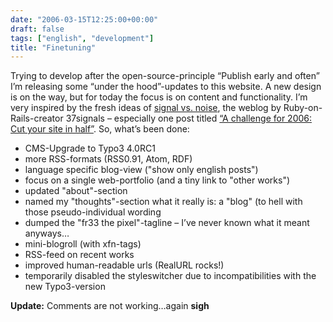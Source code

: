 ```yaml
---
date: "2006-03-15T12:25:00+00:00"
draft: false
tags: ["english", "development"]
title: "Finetuning"
---
```

Trying to develop after the open-source-principle “Publish early
and often” I’m releasing some “under the hood”-updates to this
website. A new design is on the way, but for today the focus is on
content and functionality. I’m very inspired by the fresh ideas of
[signal vs. noise](http://www.37signals.com), the weblog by
Ruby-on-Rails-creator 37signals – especially one post titled
[“A challenge for 2006: Cut your site in half”](http://37signals.com/svn/archives2/a_challenge_for_2006_cut_your_site_in_half.php).
So, what’s been done:

-   CMS-Upgrade to Typo3 4.0RC1
-   more RSS-formats (RSS0.91, Atom, RDF)
-   language specific blog-view ("show only english posts")
-   focus on a single web-portfolio (and a tiny link to "other
    works")
-   updated "about"-section
-   named my "thoughts"-section what it really is: a "blog" (to
    hell with those pseudo-individual wording
-   dumped the "fr33 the pixel"-tagline – I’ve never known what it
    meant anyways…
-   mini-blogroll (with xfn-tags)
-   RSS-feed on recent works
-   improved human-readable urls (RealURL rocks!)
-   temporarily disabled the styleswitcher due to incompatibilities
    with the new Typo3-version

**Update:** Comments are not working…again **sigh**


